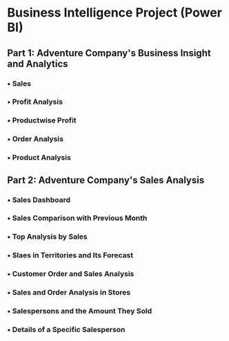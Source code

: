 # Business Intelligence Project (Power BI)


## Part 1: Adventure Company's Business Insight and Analytics

### • Sales 

### • Profit Analysis

### • Productwise Profit

### • Order Analysis

### • Product Analysis


## Part 2:  Adventure Company's Sales Analysis

### • Sales Dashboard

### • Sales Comparison with Previous Month

### • Top Analysis by Sales

### • Slaes in Territories and Its Forecast

### • Customer Order and Sales Analysis

### • Sales and Order Analysis in Stores

### • Salespersons and the Amount They Sold

### • Details of a Specific Salesperson

